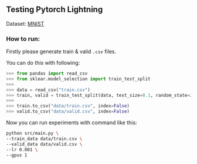 ## Testing Pytorch Lightning

Dataset: [MNIST](https://www.kaggle.com/c/digit-recognizer)

### How to run:

Firstly please generate train & valid `.csv` files.

You can do this with following:

```python
>>> from pandas import read_csv
>>> from sklear.model_selection import train_test_split
>>>
>>> data = read_csv("train.csv")
>>> train, valid = train_test_split(data, test_size=0.1, random_state=2020)
>>>
>>> train.to_csv("data/train.csv", index=False)
>>> valid.to_csv("data/valid.csv", index=False)
```

Now you can run experiments with command like this:

```bash
python src/main.py \
--train_data data/train.csv \
--valid_data data/valid.csv \
--lr 0.001 \
--gpus 1
```
